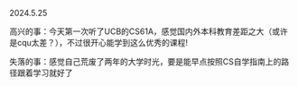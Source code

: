 2024.5.25

高兴的事：今天第一次听了UCB的CS61A，感觉国内外本科教育差距之大（或许是cqu太差？），不过很开心能学到这么优秀的课程!

失落的事：感觉自己荒废了两年的大学时光，要是能早点按照CS自学指南上的路径跟着学习就好了